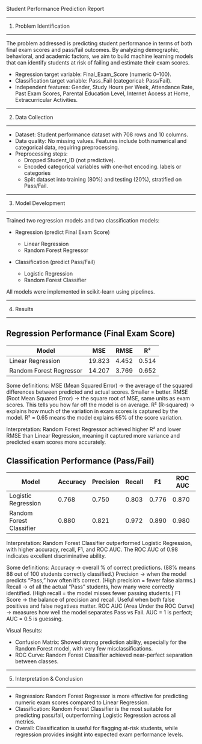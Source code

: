 Student Performance Prediction Report

--------------------------------------------------
1. Problem Identification
--------------------------------------------------
The problem addressed is predicting student performance in terms of both final exam scores and pass/fail outcomes. By analyzing demographic, behavioral, and academic factors, we aim to build machine learning models that can identify students at risk of failing and estimate their exam scores.

- Regression target variable: Final_Exam_Score (numeric 0–100).
- Classification target variable: Pass_Fail (categorical: Pass/Fail).
- Independent features: Gender, Study Hours per Week, Attendance Rate, Past Exam Scores,
  Parental Education Level, Internet Access at Home, Extracurricular Activities.

--------------------------------------------------
2. Data Collection
--------------------------------------------------
- Dataset: Student performance dataset with 708 rows and 10 columns.
- Data quality: No missing values. Features include both numerical and categorical data, requiring preprocessing.
- Preprocessing steps:
  * Dropped Student_ID (not predictive).
  * Encoded categorical variables with one-hot encoding. labels or categories
  * Split dataset into training (80%) and testing (20%), stratified on Pass/Fail.

--------------------------------------------------
3. Model Development
--------------------------------------------------
Trained two regression models and two classification models:

- Regression (predict Final Exam Score)
  * Linear Regression
  * Random Forest Regressor

- Classification (predict Pass/Fail)
  * Logistic Regression
  * Random Forest Classifier

All models were implemented in scikit-learn using pipelines.

--------------------------------------------------
4. Results
--------------------------------------------------

Regression Performance (Final Exam Score)
-----------------------------------------
| Model                  | MSE   | RMSE  | R²   |
|-------------------------|-------|-------|------|
| Linear Regression       | 19.823| 4.452 | 0.514|
| Random Forest Regressor | 14.207| 3.769 | 0.652|

Some definitions:
MSE (Mean Squared Error) → the average of the squared differences between predicted and actual scores. Smaller = better.
RMSE (Root Mean Squared Error) → the square root of MSE, same units as exam scores. This tells you how far off the model is on average.
R² (R-squared) → explains how much of the variation in exam scores is captured by the model. R² = 0.65 means the model explains 65% of the score variation.


Interpretation: Random Forest Regressor achieved higher R² and lower RMSE than Linear Regression, meaning it captured more variance and predicted exam scores more accurately.

Classification Performance (Pass/Fail)
--------------------------------------
| Model                  | Accuracy | Precision | Recall | F1   | ROC AUC |
|-------------------------|----------|-----------|--------|------|---------|
| Logistic Regression     | 0.768    | 0.750     | 0.803  | 0.776| 0.870   |
| Random Forest Classifier| 0.880    | 0.821     | 0.972  | 0.890| 0.980   |

Interpretation: Random Forest Classifier outperformed Logistic Regression, with higher accuracy, recall, F1, and ROC AUC. The ROC AUC of 0.98 indicates excellent discriminative ability.

Some definitions:
Accuracy → overall % of correct predictions. (88% means 88 out of 100 students correctly classified.)
Precision → when the model predicts “Pass,” how often it’s correct. (High precision = fewer false alarms.)
Recall → of all the actual “Pass” students, how many were correctly identified. (High recall = the model misses fewer passing students.)
F1 Score → the balance of precision and recall. Useful when both false positives and false negatives matter.
ROC AUC (Area Under the ROC Curve) → measures how well the model separates Pass vs Fail. AUC = 1 is perfect; AUC = 0.5 is guessing.

Visual Results:
- Confusion Matrix: Showed strong prediction ability, especially for the Random Forest model, with very few misclassifications.
- ROC Curve: Random Forest Classifier achieved near-perfect separation between classes.

--------------------------------------------------
5. Interpretation & Conclusion
--------------------------------------------------
- Regression: Random Forest Regressor is more effective for predicting numeric exam scores compared to Linear Regression.
- Classification: Random Forest Classifier is the most suitable for predicting pass/fail, outperforming Logistic Regression across all metrics.
- Overall: Classification is useful for flagging at-risk students, while regression provides insight into expected exam performance levels.